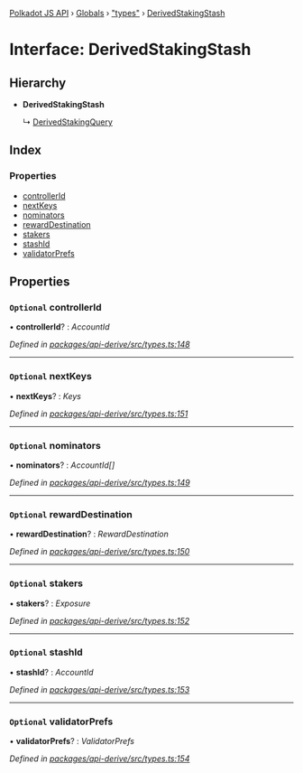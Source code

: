 [Polkadot JS API](../README.md) › [Globals](../globals.md) › ["types"](../modules/_types_.md) › [DerivedStakingStash](_types_.derivedstakingstash.md)

# Interface: DerivedStakingStash

## Hierarchy

* **DerivedStakingStash**

  ↳ [DerivedStakingQuery](_types_.derivedstakingquery.md)

## Index

### Properties

* [controllerId](_types_.derivedstakingstash.md#optional-controllerid)
* [nextKeys](_types_.derivedstakingstash.md#optional-nextkeys)
* [nominators](_types_.derivedstakingstash.md#optional-nominators)
* [rewardDestination](_types_.derivedstakingstash.md#optional-rewarddestination)
* [stakers](_types_.derivedstakingstash.md#optional-stakers)
* [stashId](_types_.derivedstakingstash.md#optional-stashid)
* [validatorPrefs](_types_.derivedstakingstash.md#optional-validatorprefs)

## Properties

### `Optional` controllerId

• **controllerId**? : *AccountId*

*Defined in [packages/api-derive/src/types.ts:148](https://github.com/polkadot-js/api/blob/8ba402963/packages/api-derive/src/types.ts#L148)*

___

### `Optional` nextKeys

• **nextKeys**? : *Keys*

*Defined in [packages/api-derive/src/types.ts:151](https://github.com/polkadot-js/api/blob/8ba402963/packages/api-derive/src/types.ts#L151)*

___

### `Optional` nominators

• **nominators**? : *AccountId[]*

*Defined in [packages/api-derive/src/types.ts:149](https://github.com/polkadot-js/api/blob/8ba402963/packages/api-derive/src/types.ts#L149)*

___

### `Optional` rewardDestination

• **rewardDestination**? : *RewardDestination*

*Defined in [packages/api-derive/src/types.ts:150](https://github.com/polkadot-js/api/blob/8ba402963/packages/api-derive/src/types.ts#L150)*

___

### `Optional` stakers

• **stakers**? : *Exposure*

*Defined in [packages/api-derive/src/types.ts:152](https://github.com/polkadot-js/api/blob/8ba402963/packages/api-derive/src/types.ts#L152)*

___

### `Optional` stashId

• **stashId**? : *AccountId*

*Defined in [packages/api-derive/src/types.ts:153](https://github.com/polkadot-js/api/blob/8ba402963/packages/api-derive/src/types.ts#L153)*

___

### `Optional` validatorPrefs

• **validatorPrefs**? : *ValidatorPrefs*

*Defined in [packages/api-derive/src/types.ts:154](https://github.com/polkadot-js/api/blob/8ba402963/packages/api-derive/src/types.ts#L154)*
